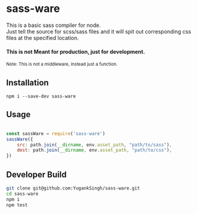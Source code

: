 # sass-ware
This is a basic sass compiler for node.  
Just tell the source for scss/sass files and it will spit out corresponding css files at the specified location.  

#### This is not Meant for production, just for development.
<small>Note: This is not a middleware, instead just a function.</small> 
## Installation
`npm i --save-dev sass-ware`

## Usage

```js

const sassWare = require('sass-ware')
sassWare({
	src: path.join(__dirname, env.asset_path, "path/to/sass"),
	dest: path.join(__dirname, env.asset_path, "path/to/css"),
})

```

## Developer Build
``` bash
git clone git@github.com:YugankSingh/sass-ware.git
cd sass-ware
npm i
npm test
```